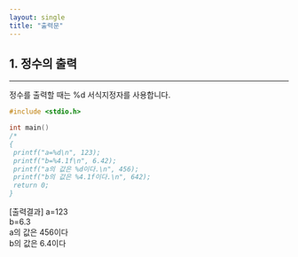 ```yaml
---
layout: single
title: "출력문"  
---
```


## 1. 정수의 출력  
---
정수를 출력할 때는 %d 서식지정자를 사용합니다.  
~~~c
#include <stdio.h>

int main()
/*
{
 printf("a=%d\n", 123);
 printf("b=%4.1f\n", 6.42);
 printf("a의 값은 %d이다.\n", 456);
 printf("b의 값은 %4.1f이다.\n", 642);
 return 0;
}
~~~

[출력결과]
a=123  
b=6.3  
a의 값은 456이다  
b의 값은 6.4이다
